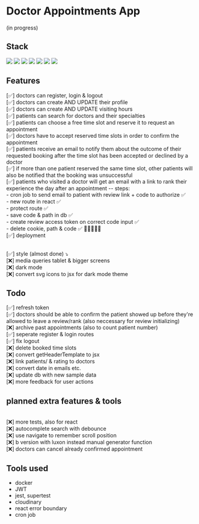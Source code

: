 # Doctor Appointments App

(in progress)

## Stack

<div>
 <img src="https://img.shields.io/badge/MongoDB-47A248.svg?style=for-the-badge&logo=MongoDB&logoColor=white" />
 <img src="https://img.shields.io/badge/Express-000000.svg?style=for-the-badge&logo=Express&logoColor=white" />
 <img src="https://img.shields.io/badge/React-61DAFB.svg?style=for-the-badge&logo=React&logoColor=black" />
 <img src="https://img.shields.io/badge/Node.js-339933.svg?style=for-the-badge&logo=nodedotjs&logoColor=white" />
 <img src="https://img.shields.io/badge/Mongoose-880000.svg?style=for-the-badge&logo=Mongoose&logoColor=white" />
 <img src="https://img.shields.io/badge/Sass-CC6699.svg?style=for-the-badge&logo=Sass&logoColor=white" />
 <img src="https://img.shields.io/badge/Docker-2496ED.svg?style=for-the-badge&logo=Docker&logoColor=white" />
</div>

## Features

[✅] doctors can register, login & logout
<br/> [✅] doctors can create AND UPDATE their profile
<br/> [✅] doctors can create AND UPDATE visiting hours
<br/> [✅] patients can search for doctors and their specialties
<br/> [✅] patients can choose a free time slot and reserve it to request an appointment
<br/> [✅] doctors have to accept reserved time slots in order to confirm the appointment
<br/> [✅] patients receive an email to notify them about the outcome of their requested booking after the time slot has been accepted or declined by a doctor
<br/> [✅] if more than one patient reserved the same time slot, other patients will also be notified that the booking was unsuccessful
<br/> [✅] patients who visited a doctor will get an email with a link to rank their experience the day after an appointment
-- steps:
<br/> - cron job to send email to patient with review link + code to authorize ✅
<br/> - new route in react ✅
<br/> - protect route ✅
<br/> - save code & path in db ✅
<br/> - create review access token on correct code input ✅
<br/> - delete cookie, path & code ✅
😬😬😬😬😬
<br/> [✅] deployment

<br/> [✅] style (almost done) ⤵︎
<br/> [❌] media queries tablet & bigger screens
<br/> [❌] dark mode
<br/> [❌] convert svg icons to jsx for dark mode theme

## Todo

[✅] refresh token
<br/> [✅] doctors should be able to confirm the patient showed up before they're allowed to leave a review/rank (also neccessary for review initializing)
<br/> [❌] archive past appointments (also to count patient number)
<br/> [✅] seperate register & login routes
<br/> [✅] fix logout
<br/> [❌] delete booked time slots
<br/> [❌] convert getHeaderTemplate to jsx
<br/> [❌] link patients/ & rating to doctors
<br/> [❌] convert date in emails etc.
<br/> [❌] update db with new sample data
<br/> [❌] more feedback for user actions

## planned extra features & tools

<br/> [❌] more tests, also for react
<br/> [❌] autocomplete search with debounce
<br/> [❌] use navigate to remember scroll position
<br/> [❌] b version with luxon instead manual generator function
<br/> [❌] doctors can cancel already confirmed appointment

## Tools used

- docker
- JWT
- jest, supertest
- cloudinary
- react error boundary
- cron job

 <!-- <img src="https://img.shields.io/badge/tool%20name-485fcc?style=for-the-badge" />
 <img src="https://img.shields.io/badge/tool-name-485fcc?style=for-the-badge" /> -->

<!-- ## Sample Data -->

<!-- todo: data models checken und neue daten erstellen  -->

<!-- sample dataset can be uploaded to mongodb from within directory backend/src/ with the command: -->

<!-- `mongoimport --uri 'mongodb+srv://<username>:<password>@<cluster>.mongodb.net/<db name>?' --collection '<collection name>' --file 'sample-data.json' --jsonArray` -->
